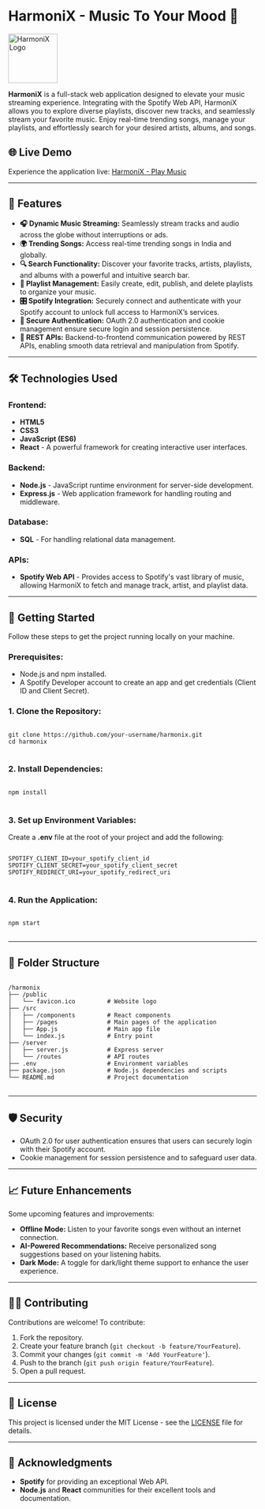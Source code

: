 # HarmoniX - Music To Your Mood 🎵

<img src="./favicon.ico" alt="HarmoniX Logo" width="100" height="100">

<p>
  <strong>HarmoniX</strong> is a full-stack web application designed to elevate your music streaming experience. Integrating with the Spotify Web API, HarmoniX allows you to explore diverse playlists, discover new tracks, and seamlessly stream your favorite music. Enjoy real-time trending songs, manage your playlists, and effortlessly search for your desired artists, albums, and songs.
</p>

<h2>🌐 Live Demo</h2>
<p>
  Experience the application live: 
  <a href="https://harmonix-play.vercel.app" target="_blank">
    HarmoniX - Play Music
  </a>
</p>

<hr>

<h2>📜 Features</h2>

<ul>
  <li><strong>🎧 Dynamic Music Streaming:</strong> Seamlessly stream tracks and audio across the globe without interruptions or ads.</li>
  <li><strong>🌍 Trending Songs:</strong> Access real-time trending songs in India and globally.</li>
  <li><strong>🔍 Search Functionality:</strong> Discover your favorite tracks, artists, playlists, and albums with a powerful and intuitive search bar.</li>
  <li><strong>📑 Playlist Management:</strong> Easily create, edit, publish, and delete playlists to organize your music.</li>
  <li><strong>🎛️ Spotify Integration:</strong> Securely connect and authenticate with your Spotify account to unlock full access to HarmoniX’s services.</li>
  <li><strong>🔑 Secure Authentication:</strong> OAuth 2.0 authentication and cookie management ensure secure login and session persistence.</li>
  <li><strong>🔄 REST APIs:</strong> Backend-to-frontend communication powered by REST APIs, enabling smooth data retrieval and manipulation from Spotify.</li>
</ul>

<hr>

<h2>🛠️ Technologies Used</h2>

<h3>Frontend:</h3>
<ul>
  <li><strong>HTML5</strong></li>
  <li><strong>CSS3</strong></li>
  <li><strong>JavaScript (ES6)</strong></li>
  <li><strong>React</strong> - A powerful framework for creating interactive user interfaces.</li>
</ul>

<h3>Backend:</h3>
<ul>
  <li><strong>Node.js</strong> - JavaScript runtime environment for server-side development.</li>
  <li><strong>Express.js</strong> - Web application framework for handling routing and middleware.</li>
</ul>

<h3>Database:</h3>
<ul>
  <li><strong>SQL</strong> - For handling relational data management.</li>
</ul>

<h3>APIs:</h3>
<ul>
  <li><strong>Spotify Web API</strong> - Provides access to Spotify's vast library of music, allowing HarmoniX to fetch and manage track, artist, and playlist data.</li>
</ul>

<hr>

<h2>🚀 Getting Started</h2>

<p>Follow these steps to get the project running locally on your machine.</p>

<h3>Prerequisites:</h3>
<ul>
  <li>Node.js and npm installed.</li>
  <li>A Spotify Developer account to create an app and get credentials (Client ID and Client Secret).</li>
</ul>

<h3>1. Clone the Repository:</h3>
<pre>
<code>
git clone https://github.com/your-username/harmonix.git
cd harmonix
</code>
</pre>

<h3>2. Install Dependencies:</h3>
<pre>
<code>
npm install
</code>
</pre>

<h3>3. Set up Environment Variables:</h3>
<p>Create a <strong>.env</strong> file at the root of your project and add the following:</p>
<pre>
<code>
SPOTIFY_CLIENT_ID=your_spotify_client_id
SPOTIFY_CLIENT_SECRET=your_spotify_client_secret
SPOTIFY_REDIRECT_URI=your_spotify_redirect_uri
</code>
</pre>

<h3>4. Run the Application:</h3>
<pre>
<code>
npm start
</code>
</pre>

<hr>

<h2>📂 Folder Structure</h2>

<pre>
<code>
/harmonix
├── /public
│   └── favicon.ico         # Website logo
├── /src
│   ├── /components         # React components
│   ├── /pages              # Main pages of the application
│   ├── App.js              # Main app file
│   └── index.js            # Entry point
├── /server
│   ├── server.js           # Express server
│   └── /routes             # API routes
├── .env                    # Environment variables
├── package.json            # Node.js dependencies and scripts
└── README.md               # Project documentation
</code>
</pre>

<hr>

<h2>🛡️ Security</h2>

<ul>
  <li>OAuth 2.0 for user authentication ensures that users can securely login with their Spotify account.</li>
  <li>Cookie management for session persistence and to safeguard user data.</li>
</ul>

<hr>

<h2>📈 Future Enhancements</h2>

<p>Some upcoming features and improvements:</p>
<ul>
  <li><strong>Offline Mode:</strong> Listen to your favorite songs even without an internet connection.</li>
  <li><strong>AI-Powered Recommendations:</strong> Receive personalized song suggestions based on your listening habits.</li>
  <li><strong>Dark Mode:</strong> A toggle for dark/light theme support to enhance the user experience.</li>
</ul>

<hr>

<h2>🧑‍💻 Contributing</h2>

<p>Contributions are welcome! To contribute:</p>
<ol>
  <li>Fork the repository.</li>
  <li>Create your feature branch (<code>git checkout -b feature/YourFeature</code>).</li>
  <li>Commit your changes (<code>git commit -m 'Add YourFeature'</code>).</li>
  <li>Push to the branch (<code>git push origin feature/YourFeature</code>).</li>
  <li>Open a pull request.</li>
</ol>

<hr>

<h2>📝 License</h2>

<p>This project is licensed under the MIT License - see the <a href="./LICENSE">LICENSE</a> file for details.</p>

<hr>

<h2>🙌 Acknowledgments</h2>

<ul>
  <li><strong>Spotify</strong> for providing an exceptional Web API.</li>
  <li><strong>Node.js</strong> and <strong>React</strong> communities for their excellent tools and documentation.</li>
</ul>

